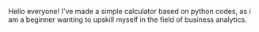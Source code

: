 Hello everyone! I've made a simple calculator based on python codes, as i am a beginner wanting to upskill myself in the field of business analytics.
